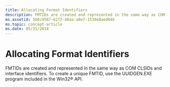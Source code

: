 ```yaml
---
title: Allocating Format Identifiers
description: FMTIDs are created and represented in the same way as COM CLSIDs and interface identifiers. To create a unique FMTID, use the UUIDGEN.EXE program included in the Win32® API.
ms.assetid: 506c9567-62f2-40aa-a8e7-1530e8aed846
ms.topic: concept-article
ms.date: 05/31/2018
---
```


# Allocating Format Identifiers

FMTIDs are created and represented in the same way as COM CLSIDs and interface identifiers. To create a unique FMTID, use the UUIDGEN.EXE program included in the Win32® API.

 

 




